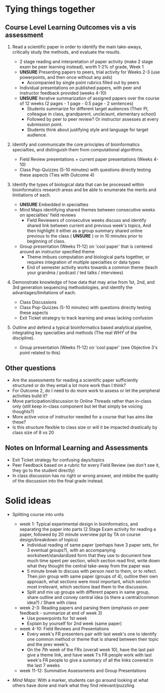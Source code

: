 # Tying things together  
## Course Level Learning Outcomes vis a vis assessment  
1. Read a scientific paper in order to identify the main take-aways, critically study the methods, and evaluate the results.   
	- 2 stage reading and interpretation of paper activity (make 2 stage exam be peer learning instead), worth 1-2% of grade, Week 1  
	- **UNSURE** Presenting papers to peers, trial activity for Weeks 2-3 (use powerpoints, and then once without any aids)  
		- Accompanied by single point rubrics filled out by peers  
	- Individual presentations on published papers, with peer and instructor feedback provided (weeks 4-10)  
	- **UNSURE** Iterative summarization of assigned papers over the course of 12 weeks (2 pages - 1 page - 0.5 page - 2 sentences)  
		- Students summarize for different target audiences (Their PI, colleague in class, grandparent, uncle/aunt, elementary school)  
		- Followed by peer to peer review? Or instructor assesses at every submission point.  
		- Students think about justifying style and language for target audience.  

2. Identify and communicate the core principles of bioinformatics specialties, and distinguish them from computational algorithms.  
	- Field Review presentations + current paper presentations (Weeks 4-10)   
	- Class Pop-Quizzes (5-10 minutes) with questions directly testing these aspects (Ties with Outcome 4)  
3. Identify the types of biological data that can be processed within bioinformatics research areas and be able to enumerate the merits and limitations of each.   
	- **UNSURE** Embedded in specialties  
	- Mind Maps identifying shared themes between consecutive weeks on specialties' field reviews  
		- Field Reviewers of consecutive weeks discuss and identify shared link between current and previous week's topics, And then highlight it either as a group summary shared online previous to the class ( **UNSURE** ) or in 10 minutes prior to beginning of class.   
	- Group presentation (Weeks 11-12) on 'cool paper' that is centered around an instructor specified theme  
		- Theme imbues computation and biological parts together, or requires integration of multiple specialties or data types  
		- End of semester activity works towards a common theme (teach your grandma / podcast / ted talks / interviews)   
4. Demonstrate knowledge of how data that may arise from 1st, 2nd, and 3rd generation sequencing methodologies, and identify the advantages/limitations of each.    
	- Class Discussions  
	- Class Pop-Quizzes (5-10 minutes) with questions directly testing these aspects   
	- Exit Ticket strategry to track learning and areas lacking confusion  

5. Outline and defend a typical bioinformatics based analytical pipeline, integrating key specialties and methods (The real *WHY* of the discipline).   
	- Group presentation (Weeks 11-12) on 'cool paper' (see Objective 3's point related to this)  

## Other questions  
- Are the assessments for reading a scientific paper sufficiently structured or do they entail a lot more work than I think?  
- For Outcome 2, do I need to do more work to assess or let the peripheral activities build it?  
- Move participation/discussion to Online Threads rather than in-class only (still keep in-class component but let that simply be voicing thoughts?)  
- More active voice of instructor needed for a course that has aims like these?  
- Is this structure flexible to class size or will it be impacted drastically by class size of 8 vs 20
## Notes on Informal Learning and Assessments   
- Exit Ticket strategy for confusing days/topics   
- Peer Feedback based on a rubric for every Field Review (we don't see it, they go to the student directly)   
- In class discussion has no right or wrong answer, and imbibe the quality of the discussion into the final grade instead.  

# Solid ideas  
- Splitting course into units  
	- week 1: Typical experimental design in bioinformatics, and separating the paper into parts (2 Stage Exam activity for reading a paper, followed by 20 minute overview ppt by TA on course design/breakdown of topics)  
		- Individual reading of same paper (perhaps have 3 paper sets, for 3 eventual groups?), with an accompanying worksheet/standardized form that they use to document how much time spent per section, which section read first, write down what they thought the central take-away from the paper was  
		- 5 minute break to discuss with person next to them, or to refect. Then join group with same paper (groups of 4), outline their own approach, what sections were most important, which section most irrelevant, which sections lead them to the discussion.  
		- Split and mix up groups with different papers in same group, share outline and convey central idea (is there a central/common idea?) / Share with class  
	- week 2-3: Reading papers and parsing them (emphasis on peer feedback - summarize at end of week 3)   
		- Use powerpoints for 1st week  
		- Explain by yourself for 2nd week (same paper)   
	- week 4-10: Field Reviews and Presentations  
		- Every week's FR presenters pair with last week's one to identify one common method or theme that is shared between their topic and the prev week's.  
		- On the 7th week of the FRs (overall week 10), have the last pair give a theme link, and have week 1's FR people work with last week's FR people to give a summary of all the links covered in the last 7 weeks    
	- week 11-12: Summative Assessments and Group Presentations    

- *Mind Maps*: With a marker, students can go around looking at what others have done and mark what they find relevant/puzzling  


